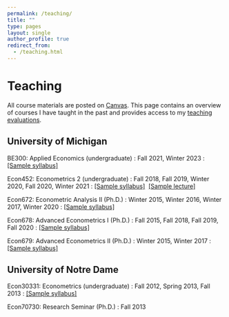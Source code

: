 ```yaml
---
permalink: /teaching/
title: ""
type: pages
layout: single
author_profile: true
redirect_from:
  - /teaching.html
---
```

# Teaching
All course materials are posted on [Canvas](https://umich.instructure.com). This page contains an overview of courses I have taught in the past and provides access to my [teaching evaluations](/assets/hagemann_evals.pdf).

## University of Michigan

BE300: Applied Economics (undergraduate)
: Fall 2021, Winter 2023
: [[Sample syllabus]](/assets/hagemann_300_syl.pdf)

Econ452: Econometrics 2 (undergraduate)
: Fall 2018, Fall 2019, Winter 2020, Fall 2020, Winter 2021
: [[Sample syllabus]](/assets/hagemann_452_syl.pdf)  [[Sample lecture]](https://www.youtube.com/watch?v=t5Hh-BUV5VU)

Econ672: Econometric Analysis II (Ph.D.)
: Winter 2015, Winter 2016, Winter 2017, Winter 2020
: [[Sample syllabus]](/assets/hagemann_672_syl.pdf)

Econ678: Advanced Econometrics I (Ph.D.)
: Fall 2015, Fall 2018, Fall 2019, Fall 2020
: [[Sample syllabus]](/assets/hagemann_678_syl.pdf)

Econ679: Advanced Econometrics II (Ph.D.)
: Winter 2015, Winter 2017
: [[Sample syllabus]](/assets/hagemann_679_syl.pdf)

## University of Notre Dame

Econ30331: Econometrics (undergraduate)
: Fall 2012, Spring 2013, Fall 2013
: [[Sample syllabus]](/assets/hagemann_452_syl.pdf)

Econ70730: Research Seminar (Ph.D.)
: Fall 2013
